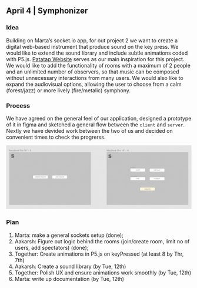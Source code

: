 ## April 4 | Symphonizer

### Idea
Building on Marta’s socket.io app, for out project 2 we want to create a digital web-based instrument that produce sound on the key press. We would like to extend the sound library and include subtle animations coded with P5.js. [Patatap Website](https://patatap.com) serves as our main inspiration for this project. We would like to add the functionality of rooms with a maximum of 2 people and an unlimited number of observers, so that music can be composed without unnecessary interactions from many users. We would also like to expand the audiovisual options, allowing the user to choose from a calm (forest/jazz) or more lively (fire/metalic) symphony.

### Process
We have agreed on the general feel of our application, designed a prototype of it in figma and sketched a general flow between the `client` and `server`. Nextly we have devided work between the two of us and decided on convenient times to check the progrerss.

![img](https://github.com/martapienkosz/symphonizer/blob/main/dcmd/ux.png)

### Plan
1. Marta: make a general sockets setup (done);
3. Aakarsh: Figure out logic behind the rooms (join/create room, limit no of users, add spectators) (done);
4. Together: Create animations in P5.js on keyPressed (at least 8 by Thr, 7th)
5. Aakarsh: Create a sound library (by Tue, 12th)
6. Together: Polish UX and ensure animations work smoothly (by Tue, 12th)
7. Marta: write up documentation (by Tue, 12th)
